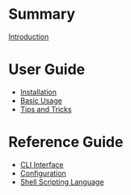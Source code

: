# Summary

[Introduction](introduction.md)

# User Guide

- [Installation](guide/installation.md)
- [Basic Usage](guide/usage.md)
- [Tips and Tricks]()

# Reference Guide

- [CLI Interface]()
- [Configuration]()
- [Shell Scripting Language]()
